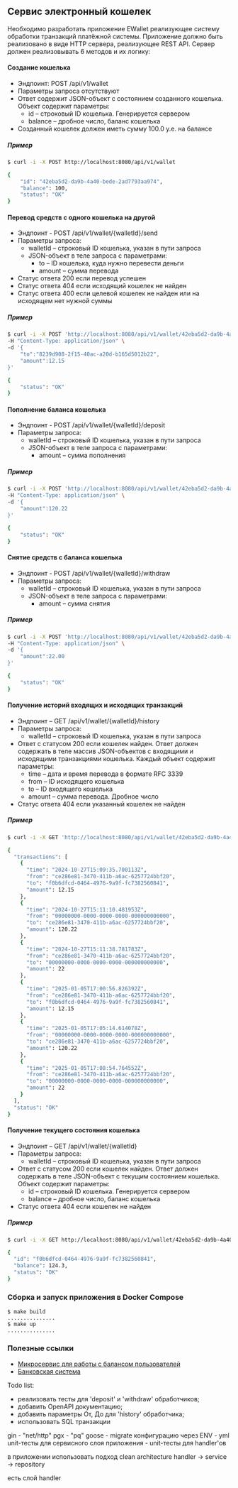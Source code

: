 ## Сервис электронный кошелек

Необходимо разработать приложение EWallet реализующее систему обработки транзакций 
платёжной системы. Приложение должно быть реализовано в виде HTTP сервера, реализующее 
REST API. Сервер должен реализовывать 6 методов и их логику:

#### Создание кошелька
- Эндпоинт: POST /api/v1/wallet
- Параметры запроса отсутствуют
- Ответ содержит JSON-объект с состоянием созданного кошелька. Объект содержит параметры:
	- id – строковый ID кошелька. Генерируется сервером
	- balance – дробное число, баланс кошелька
- Созданный кошелек должен иметь сумму 100.0 у.е. на балансе

##### Пример
```bash
$ curl -i -X POST http://localhost:8080/api/v1/wallet

{
  	"id": "42eba5d2-da9b-4a40-bede-2ad7793aa974",
  	"balance": 100,
  	"status": "OK"
}
```

#### Перевод средств с одного кошелька на другой
- Эндпоинт - POST /api/v1/wallet/{walletId}/send
- Параметры запроса:
	- walletId – строковый ID кошелька, указан в пути запроса
	- JSON-объект в теле запроса с параметрами:
		- to – ID кошелька, куда нужно перевести деньги
		- amount – сумма перевода
- Статус ответа 200 если перевод успешен
- Статус ответа 404 если исходящий кошелек не найден
- Статус ответа 400 если целевой кошелек не найден или на исходящем нет нужной суммы

##### Пример
```bash
$ curl -i -X POST 'http://localhost:8080/api/v1/wallet/42eba5d2-da9b-4a40-bede-2ad7793aa974/send' \
-H "Content-Type: application/json" \
-d '{
	"to":"8239d908-2f15-40ac-a20d-b165d5012b22",
	"amount":12.15
}'

{
  	"status": "OK"
}
```

#### Пополнение баланса кошелька
- Эндпоинт - POST /api/v1/wallet/{walletId}/deposit
- Параметры запроса:
	- walletId – строковый ID кошелька, указан в пути запроса
	- JSON-объект в теле запроса с параметрами:
		- amount – сумма пополнения

##### Пример
```bash
$ curl -i -X POST 'http://localhost:8080/api/v1/wallet/42eba5d2-da9b-4a40-bede-2ad7793aa974/deposit' \
-H "Content-Type: application/json" \
-d '{
	"amount":120.22
}'

{
  	"status": "OK"
}
```

#### Cнятие средств с баланса кошелька
- Эндпоинт - POST /api/v1/wallet/{walletId}/withdraw
- Параметры запроса:
	- walletId – строковый ID кошелька, указан в пути запроса
	- JSON-объект в теле запроса с параметрами:
		- amount – сумма снятия

##### Пример
```bash
$ curl -i -X POST 'http://localhost:8080/api/v1/wallet/42eba5d2-da9b-4a40-bede-2ad7793aa974/withdraw' \
-H "Content-Type: application/json" \
-d '{
	"amount":22.00
}'

{
  	"status": "OK"
}
```

#### Получение историй входящих и исходящих транзакций
- Эндпоинт – GET /api/v1/wallet/{walletId}/history
- Параметры запроса:
	- walletId – строковый ID кошелька, указан в пути запроса
- Ответ с статусом 200 если кошелек найден. Ответ должен содержать в теле массив JSON-объектов с входящими и исходящими транзакциями кошелька. Каждый объект содержит параметры:
	- time – дата и время перевода в формате RFC 3339
	- from – ID исходящего кошелька
	- to – ID входящего кошелька
	- amount – сумма перевода. Дробное число
- Статус ответа 404 если указанный кошелек не найден

##### Пример
```bash
$ curl -i -X GET 'http://localhost:8080/api/v1/wallet/42eba5d2-da9b-4a40-bede-2ad7793aa974/history'

{
  "transactions": [
    {
      "time": "2024-10-27T15:09:35.700113Z",
      "from": "ce286e81-3470-411b-a6ac-6257724bbf20",
      "to": "f0b6dfcd-0464-4976-9a9f-fc7382560841",
      "amount": 12.15
    },
    {
      "time": "2024-10-27T15:11:10.481953Z",
      "from": "00000000-0000-0000-0000-000000000000",
      "to": "ce286e81-3470-411b-a6ac-6257724bbf20",
      "amount": 120.22
    },
    {
      "time": "2024-10-27T15:11:38.781783Z",
      "from": "ce286e81-3470-411b-a6ac-6257724bbf20",
      "to": "00000000-0000-0000-0000-000000000000",
      "amount": 22
    },
    {
      "time": "2025-01-05T17:00:56.826392Z",
      "from": "ce286e81-3470-411b-a6ac-6257724bbf20",
      "to": "f0b6dfcd-0464-4976-9a9f-fc7382560841",
      "amount": 12.15
    },
    {
      "time": "2025-01-05T17:05:14.614078Z",
      "from": "00000000-0000-0000-0000-000000000000",
      "to": "ce286e81-3470-411b-a6ac-6257724bbf20",
      "amount": 120.22
    },
    {
      "time": "2025-01-05T17:08:54.764552Z",
      "from": "ce286e81-3470-411b-a6ac-6257724bbf20",
      "to": "00000000-0000-0000-0000-000000000000",
      "amount": 22
    }
  ],
  "status": "OK"
}
```
#### Получение текущего состояния кошелька
- Эндпоинт – GET /api/v1/wallet/{walletId}
- Параметры запроса:
	- walletId – строковый ID кошелька, указан в пути запроса
- Ответ с статусом 200 если кошелек найден. Ответ должен содержать в теле JSON-объект с текущим состоянием кошелька. Объект содержит параметры:
	- id – строковый ID кошелька. Генерируется сервером
	- balance – дробное число, баланс кошелька
- Статус ответа 404 если кошелек не найден

##### Пример
```bash
$ curl -i -X GET http://localhost:8080/api/v1/wallet/42eba5d2-da9b-4a40-bede-2ad7793aa974

{
  "id": "f0b6dfcd-0464-4976-9a9f-fc7382560841",
  "balance": 124.3,
  "status": "OK"
}
```

### Сборка и запуск приложения в Docker Compose

```shell script
$ make build
...............
$ make up
...............
```

### Полезные ссылки
- [Микросервис для работы с балансом пользователей](https://github.com/vprud/avito-test-work)
- [Банковская система](https://github.com/techschool/simplebank?tab=readme-ov-file)


Todo list:
 - реализовать тесты для 'deposit' и 'withdraw' обработчиков;
 - добавить OpenAPI документацию;
 - добавить параметры От, До для 'history' обработчика;
 - использовать SQL транзакции


gin - "net/http"
pgx - "pq"
goose - migrate
конфигурацию через ENV - yml
unit-тесты для сервисного слоя приложения - unit-тесты для handler'ов

в приложении использовать подход clean architecture
handler -> service -> repository

есть слой handler